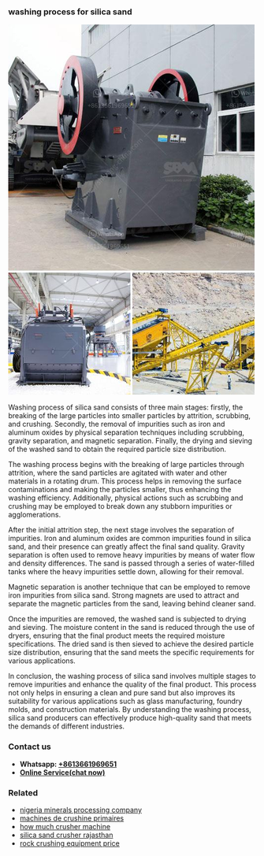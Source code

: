 <h3>washing process for silica sand</h3><img src='1708497171.jpg' alt=''><p>Washing process of silica sand consists of three main stages: firstly, the breaking of the large particles into smaller particles by attrition, scrubbing, and crushing. Secondly, the removal of impurities such as iron and aluminum oxides by physical separation techniques including scrubbing, gravity separation, and magnetic separation. Finally, the drying and sieving of the washed sand to obtain the required particle size distribution.</p><p>The washing process begins with the breaking of large particles through attrition, where the sand particles are agitated with water and other materials in a rotating drum. This process helps in removing the surface contaminations and making the particles smaller, thus enhancing the washing efficiency. Additionally, physical actions such as scrubbing and crushing may be employed to break down any stubborn impurities or agglomerations.</p><p>After the initial attrition step, the next stage involves the separation of impurities. Iron and aluminum oxides are common impurities found in silica sand, and their presence can greatly affect the final sand quality. Gravity separation is often used to remove heavy impurities by means of water flow and density differences. The sand is passed through a series of water-filled tanks where the heavy impurities settle down, allowing for their removal.</p><p>Magnetic separation is another technique that can be employed to remove iron impurities from silica sand. Strong magnets are used to attract and separate the magnetic particles from the sand, leaving behind cleaner sand.</p><p>Once the impurities are removed, the washed sand is subjected to drying and sieving. The moisture content in the sand is reduced through the use of dryers, ensuring that the final product meets the required moisture specifications. The dried sand is then sieved to achieve the desired particle size distribution, ensuring that the sand meets the specific requirements for various applications.</p><p>In conclusion, the washing process of silica sand involves multiple stages to remove impurities and enhance the quality of the final product. This process not only helps in ensuring a clean and pure sand but also improves its suitability for various applications such as glass manufacturing, foundry molds, and construction materials. By understanding the washing process, silica sand producers can effectively produce high-quality sand that meets the demands of different industries.</p><h3>Contact us</h3><ul><li><strong>Whatsapp:&nbsp;<a href="https://wa.me/8613661969651">+8613661969651</a></strong></li><li><a href="https://swt.shibang-china.com/?git&amp;zhl&amp;washing process for silica sand"><strong>Online Service(chat now)</strong></a></li></ul><h3>Related</h3><ul><li><a href='nigeria minerals processing company.md'>nigeria minerals processing company</a></li><li><a href='machines de crushine primaires.md'>machines de crushine primaires</a></li><li><a href='how much crusher machine.md'>how much crusher machine</a></li><li><a href='silica sand crusher rajasthan.md'>silica sand crusher rajasthan</a></li><li><a href='rock crushing equipment price.md'>rock crushing equipment price</a></li></ul>